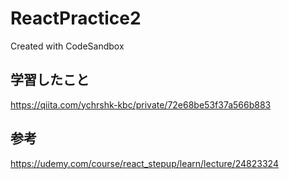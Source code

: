 # ReactPractice2
Created with CodeSandbox

## 学習したこと
https://qiita.com/ychrshk-kbc/private/72e68be53f37a566b883

## 参考
https://udemy.com/course/react_stepup/learn/lecture/24823324
